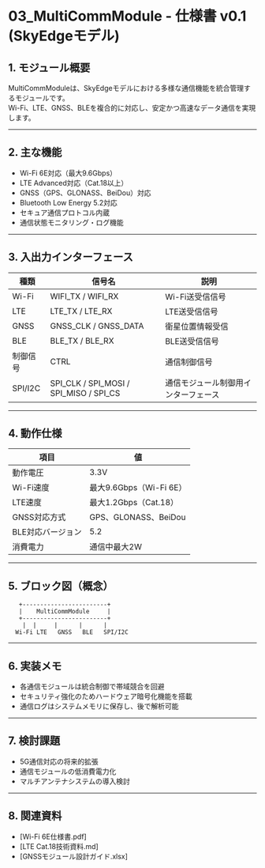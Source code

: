 # 03_MultiCommModule - 仕様書 v0.1 (SkyEdgeモデル)

## 1. モジュール概要

MultiCommModuleは、SkyEdgeモデルにおける多様な通信機能を統合管理するモジュールです。  
Wi-Fi、LTE、GNSS、BLEを複合的に対応し、安定かつ高速なデータ通信を実現します。

---

## 2. 主な機能

- Wi-Fi 6E対応（最大9.6Gbps）  
- LTE Advanced対応（Cat.18以上）  
- GNSS（GPS、GLONASS、BeiDou）対応  
- Bluetooth Low Energy 5.2対応  
- セキュア通信プロトコル内蔵  
- 通信状態モニタリング・ログ機能

---

## 3. 入出力インターフェース

| 種類             | 信号名           | 説明                                 |
|------------------|------------------|------------------------------------|
| Wi-Fi            | WIFI_TX / WIFI_RX | Wi-Fi送受信信号                     |
| LTE              | LTE_TX / LTE_RX  | LTE送受信信号                      |
| GNSS             | GNSS_CLK / GNSS_DATA | 衛星位置情報受信                  |
| BLE              | BLE_TX / BLE_RX  | BLE送受信信号                     |
| 制御信号         | CTRL             | 通信制御信号                      |
| SPI/I2C          | SPI_CLK / SPI_MOSI / SPI_MISO / SPI_CS | 通信モジュール制御用インターフェース |

---

## 4. 動作仕様

| 項目                 | 値                                     |
|----------------------|---------------------------------------|
| 動作電圧             | 3.3V                                  |
| Wi-Fi速度            | 最大9.6Gbps（Wi-Fi 6E）                |
| LTE速度              | 最大1.2Gbps（Cat.18）                  |
| GNSS対応方式         | GPS、GLONASS、BeiDou                   |
| BLE対応バージョン    | 5.2                                   |
| 消費電力             | 通信中最大2W                           |

---

## 5. ブロック図（概念）

```
   +------------------------+
   |    MultiCommModule     |
   +------------------------+
    |  |     |      |      |
  Wi-Fi LTE   GNSS   BLE   SPI/I2C
```

---

## 6. 実装メモ

- 各通信モジュールは統合制御で帯域競合を回避  
- セキュリティ強化のためハードウェア暗号化機能を搭載  
- 通信ログはシステムメモリに保存し、後で解析可能

---

## 7. 検討課題

- 5G通信対応の将来的拡張  
- 通信モジュールの低消費電力化  
- マルチアンテナシステムの導入検討

---

## 8. 関連資料

- [Wi-Fi 6E仕様書.pdf]  
- [LTE Cat.18技術資料.md]  
- [GNSSモジュール設計ガイド.xlsx]
